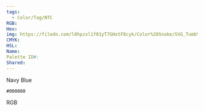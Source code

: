 ```yaml
---
tags:
  - Color/Tag/NTC
RGB: 
Hex: 
img: https://filedn.com/l0hpzxl1f01yT7GHxtF8cyk/Color%20Snake/SVG_Tumb%20Mass%20No%20Name/000080.svg
CMYK: 
HSL: 
Name: 
Palette ID#: 
Shared:
---
```

Navy Blue
```palette
#000080
```
RGB
